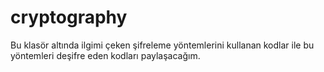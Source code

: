 # cryptography
Bu klasör altında ilgimi çeken şifreleme yöntemlerini kullanan  kodlar ile bu yöntemleri deşifre eden kodları paylaşacağım.
